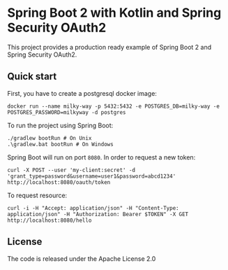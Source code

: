 # Spring Boot 2 with Kotlin and Spring Security OAuth2
This project provides a production ready example of Spring Boot 2 and Spring Security OAuth2.

## Quick start
First, you have to create a postgresql docker image:
~~~
docker run --name milky-way -p 5432:5432 -e POSTGRES_DB=milky-way -e POSTGRES_PASSWORD=milkyway -d postgres
~~~

To run the project using Spring Boot:
~~~
./gradlew bootRun # On Unix
.\gradlew.bat bootRun # On Windows
~~~

Spring Boot will run on port `8080`. In order to request a new token:
~~~
curl -X POST --user 'my-client:secret' -d 'grant_type=password&username=user1&password=abcd1234' http://localhost:8080/oauth/token
~~~

To request resource:
~~~
curl -i -H "Accept: application/json" -H "Content-Type: application/json" -H "Authorization: Bearer $TOKEN" -X GET http://localhost:8080/hello
~~~

## License
The code is released under the Apache License 2.0
